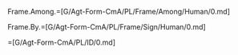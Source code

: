 Frame.Among.=[G/Agt-Form-CmA/PL/Frame/Among/Human/0.md]

Frame.By.=[G/Agt-Form-CmA/PL/Frame/Sign/Human/0.md]

=[G/Agt-Form-CmA/PL/ID/0.md]
